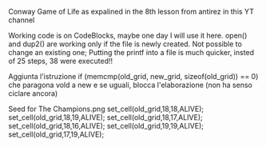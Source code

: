 Conway Game of Life as expalined in the 8th lesson from antirez in this YT channel

Working code is on CodeBlocks, maybe one day I will use it here.
open() and dup2() are working only if the file is newly created. Not possible to change an existing one;
Putting the printf into a file is much quicker, insted of 25 steps, 38 were executed!!

Aggiunta l'istruzione if (memcmp(old_grid, new_grid, sizeof(old_grid)) == 0) 
che paragona vold a new e se uguali, blocca l'elaborazione (non ha senso ciclare ancora)

Seed for The Champions.png
    set_cell(old_grid,18,18,ALIVE);
    set_cell(old_grid,18,19,ALIVE);
    set_cell(old_grid,18,17,ALIVE);
    set_cell(old_grid,18,16,ALIVE);
    set_cell(old_grid,19,19,ALIVE);
    set_cell(old_grid,17,19,ALIVE);
